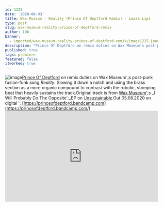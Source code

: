 ```yaml
---
id: 1225
date: '2020-08-03'
title: Wax Museum - Reality (Prince Of Deptford Remix) - Loose Lips
type: post
slug: wax-museum-reality-prince-of-deptford-remix
author: 100
banner:
  - imported/wax-museum-reality-prince-of-deptford-remix/image1225.jpeg
description: "Prince Of Deptford on remix duties on Wax Museum's post-punk fusion-funk song Reality. Slowing it down a notch and using the brass section as a more organic compound to contrast with the robotic, stomping beat that heavily sustains the track. Original track is from Wax Museum's I Will Probably Do The Opposite\_EP on Unsustainable. Out [...]Read More..."
published: true
tags: premiere
featured: false
itworked: true
---
```

![image](../imported/wax-museum-reality-prince-of-deptford-remix/image1225.jpeg)[](https://unsustainable.bandcamp.com/)[Prince Of Deptford](https://princeofdeptford.bandcamp.com/) on remix duties on Wax Museum';s post-punk fusion-funk song _Reality_. Slowing it down a notch and using the brass section as a more organic compound to contrast with the robotic, stomping beat that heavily sustains the track.Original track is from [Wax Museum](https://www.instagram.com/museum.of.wax.museum/)';s _I Will Probably Do The Opposite';_EP on [Unsustainable](https://unsustainable.bandcamp.com/).Out 05.08.2020 on digital '; [](https://princeofdeptford.bandcamp.com/)[https://princeofdeptford.bandcamp.com](https://princeofdeptford.bandcamp.com/)<iframe width='100%' height='300' scrolling='no' frameborder='no' allow='autoplay' src='https://w.soundcloud.com/player/?url=https%3A//api.soundcloud.com/tracks/869538064&color=%23ff5500&auto_play=false&hide_related=false&show_comments=true&show_user=true&show_reposts=false&show_teaser=true'></iframe>